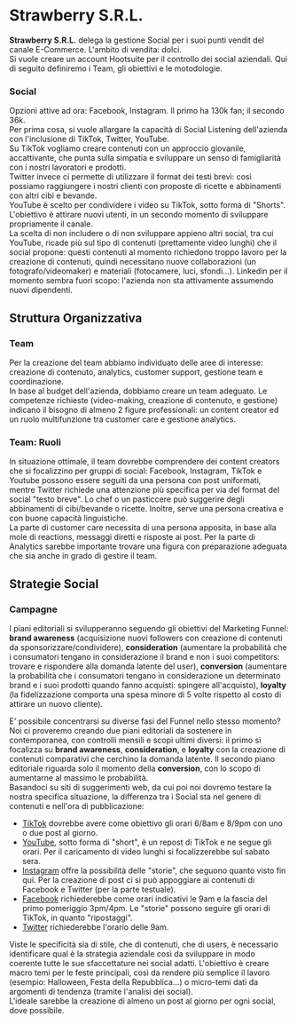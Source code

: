 # Strawberry S.R.L. 

<b>Strawberry S.R.L.</b> delega la gestione Social per i suoi punti vendit del canale E-Commerce. L'ambito di vendita: dolci. <br>
Si vuole creare un account Hootsuite per il controllo dei social aziendali. Qui di seguito definiremo i Team, gli obiettivi e le motodologie.

### Social 
Opzioni attive ad ora: Facebook, Instagram. Il primo ha 130k fan; il secondo 36k. <br>
Per prima cosa, si vuole allargare la capacità di Social Listening dell'azienda con l'inclusione di TikTok, Twitter, YouTube. <br>
Su TikTok vogliamo creare contenuti con un approccio giovanile, accattivante, che punta sulla simpatia e sviluppare un senso di famigliarità con i nostri lavoratori e prodotti. <br>
Twitter invece ci permette di utilizzare il format dei testi brevi: così possiamo raggiungere i nostri clienti con proposte di ricette e abbinamenti con altri cibi e bevande. <br>
YouTube è scelto per condividere i video su TikTok, sotto forma di "Shorts". L'obiettivo è attirare nuovi utenti, in un secondo momento di sviluppare propriamente il canale.<br>
La scelta di non includere o di non sviluppare appieno altri social, tra cui YouTube, ricade più sul tipo di contenuti (prettamente video lunghi) che il social propone: questi contenuti al momento richiedono troppo lavoro per la creazione di contenuti, quindi necessitano nuove collaborazioni (un fotografo/videomaker) e materiali (fotocamere, luci, sfondi...). Linkedin per il momento sembra fuori scopo: l'azienda non sta attivamente assumendo nuovi dipendenti.


## Struttura Organizzativa

### Team
Per la creazione del team abbiamo individuato delle aree di interesse: creazione di contenuto, analytics, customer support, gestione team e coordinazione. <br>
In base al budget dell'azienda, dobbiamo creare un team adeguato. Le competenze richieste (video-making, creazione di contenuto, e gestione) indicano il bisogno di almeno 2 figure professionali: un content creator ed un ruolo multifunzione tra customer care e gestione analytics. 

### Team: Ruoli
In situazione ottimale, il team dovrebbe comprendere dei content creators che si focalizzino per gruppi di social: Facebook, Instagram, TikTok e Youtube possono essere seguiti da una persona con post uniformati, mentre Twitter richiede una attenzione più specifica per via del format del social "testo breve". Lo chef o un pasticcere può suggerire degli abbinamenti di cibi/bevande o ricette. Inoltre, serve una persona creativa e con buone capacità linguistiche. <br>
La parte di customer care necessita di una persona apposita, in base alla mole di reactions, messaggi diretti e risposte ai post. Per la parte di Analytics sarebbe importante trovare una figura con preparazione adeguata che sia anche in grado di gestire il team. 

## Strategie Social

### Campagne
I piani editoriali si svilupperanno seguendo gli obiettivi del Marketing Funnel: <b>brand awareness</b> (acquisizione nuovi followers con creazione di contenuti da sponsorizzare/condividere), <b>consideration</b> (aumentare la probabilità che i consumatori tengano in considerazione il brand e non i suoi competitors: trovare e rispondere alla domanda latente del user), <b>conversion</b> (aumentare la probabilità che i consumatori tengano in considerazione un determinato brand e i suoi prodotti quando fanno acquisti: spingere all'acquisto), <b>loyalty</b> (la fidelizzazione comporta una spesa minore di 5 volte rispetto al costo di attirare un nuovo cliente).

E' possibile concentrarsi su diverse fasi del Funnel nello stesso momento? Noi ci proveremo creando due piani editoriali da sostenere in contemporanea, con controlli mensili e scopi ultimi diversi: il primo si focalizza su <b>brand awareness</b>, <b>consideration</b>, e <b>loyalty</b> con la creazione di contenuti comparativi che cerchino la domanda latente. Il secondo piano editoriale riguarda solo il momento della <b>conversion</b>, con lo scopo di aumentarne al massimo le probabilità. <br>
Basandoci su siti di suggerimenti web, da cui poi noi dovremo testare la nostra specifica situazione, la differenza tra i Social sta nel genere di contenuti e nell'ora di pubblicazione:
- [TikTok](https://influencermarketinghub.com/best-times-to-post-on-tiktok/) dovrebbe avere come obiettivo gli orari 6/8am e 8/9pm con uno o due post al giorno.
- [YouTube](https://influencermarketinghub.com/best-times-to-publish-youtube-videos/), sotto forma di "short", è un repost di TikTok e ne segue gli orari. Per il caricamento di video lunghi si focalizzerebbe sul sabato sera.
- [Instagram](https://influencermarketinghub.com/best-time-to-post-on-instagram/) offre la possibilità delle "storie", che seguono quanto visto fin qui. Per la creazione di post ci si può appoggiare ai contenuti di Facebook e Twitter (per la parte testuale).
- [Facebook](https://influencermarketinghub.com/best-times-to-post-on-facebook/) richiederebbe come orari indicativi le 9am e la fascia del primo pomeriggio 3pm/4pm. Le "storie" possono seguire gli orari di TikTok, in quanto "ripostaggi".
- [Twitter](https://sproutsocial.com/insights/best-times-to-post-on-twitter/) richiederebbe l'orario delle 9am.

Viste le specificità sia di stile, che di contenuti, che di users, è necessario identificare qual è la strategia aziendale così da sviluppare in modo coerente tutte le sue sfaccettature nei social adatti. L'obiettivo è creare macro temi per le feste principali, così da rendere più semplice il lavoro (esempio: Halloween, Festa della Repubblica...) o micro-temi dati da argomenti di tendenza (tramite l'analisi dei social). <br>
L'ideale sarebbe la creazione di almeno un post al giorno per ogni social, dove possibile. 

